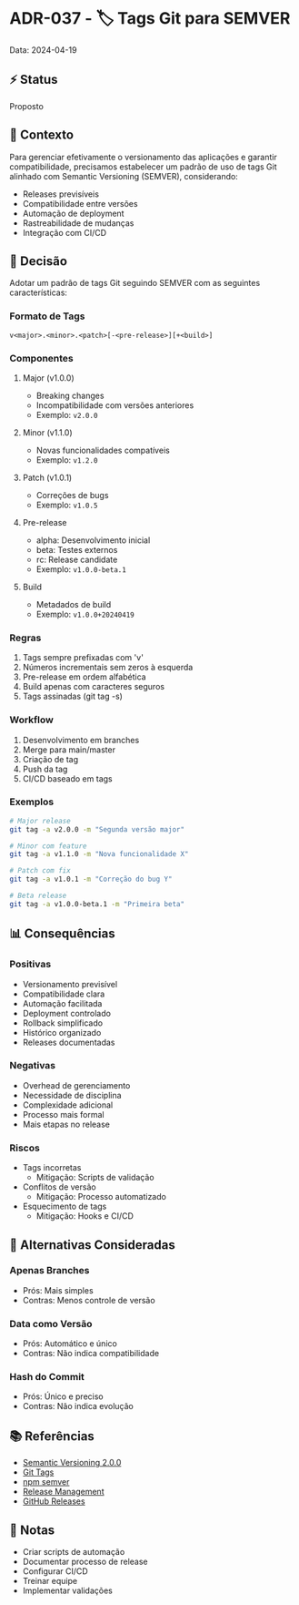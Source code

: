 # ADR-037 - 🏷️ Tags Git para SEMVER

Data: 2024-04-19

## ⚡ Status

Proposto

## 🎯 Contexto

Para gerenciar efetivamente o versionamento das aplicações e garantir compatibilidade, precisamos estabelecer um padrão de uso de tags Git alinhado com Semantic Versioning (SEMVER), considerando:
- Releases previsíveis
- Compatibilidade entre versões
- Automação de deployment
- Rastreabilidade de mudanças
- Integração com CI/CD

## 🔨 Decisão

Adotar um padrão de tags Git seguindo SEMVER com as seguintes características:

### Formato de Tags
```
v<major>.<minor>.<patch>[-<pre-release>][+<build>]
```

### Componentes
1. Major (v1.0.0)
   - Breaking changes
   - Incompatibilidade com versões anteriores
   - Exemplo: `v2.0.0`

2. Minor (v1.1.0)
   - Novas funcionalidades compatíveis
   - Exemplo: `v1.2.0`

3. Patch (v1.0.1)
   - Correções de bugs
   - Exemplo: `v1.0.5`

4. Pre-release
   - alpha: Desenvolvimento inicial
   - beta: Testes externos
   - rc: Release candidate
   - Exemplo: `v1.0.0-beta.1`

5. Build
   - Metadados de build
   - Exemplo: `v1.0.0+20240419`

### Regras
1. Tags sempre prefixadas com 'v'
2. Números incrementais sem zeros à esquerda
3. Pre-release em ordem alfabética
4. Build apenas com caracteres seguros
5. Tags assinadas (git tag -s)

### Workflow
1. Desenvolvimento em branches
2. Merge para main/master
3. Criação de tag
4. Push da tag
5. CI/CD baseado em tags

### Exemplos
```bash
# Major release
git tag -a v2.0.0 -m "Segunda versão major"

# Minor com feature
git tag -a v1.1.0 -m "Nova funcionalidade X"

# Patch com fix
git tag -a v1.0.1 -m "Correção do bug Y"

# Beta release
git tag -a v1.0.0-beta.1 -m "Primeira beta"
```

## 📊 Consequências

### Positivas
- Versionamento previsível
- Compatibilidade clara
- Automação facilitada
- Deployment controlado
- Rollback simplificado
- Histórico organizado
- Releases documentadas

### Negativas
- Overhead de gerenciamento
- Necessidade de disciplina
- Complexidade adicional
- Processo mais formal
- Mais etapas no release

### Riscos
- Tags incorretas
  - Mitigação: Scripts de validação
- Conflitos de versão
  - Mitigação: Processo automatizado
- Esquecimento de tags
  - Mitigação: Hooks e CI/CD

## 🔄 Alternativas Consideradas

### Apenas Branches
- Prós: Mais simples
- Contras: Menos controle de versão

### Data como Versão
- Prós: Automático e único
- Contras: Não indica compatibilidade

### Hash do Commit
- Prós: Único e preciso
- Contras: Não indica evolução

## 📚 Referências

- [Semantic Versioning 2.0.0](https://semver.org/)
- [Git Tags](https://git-scm.com/book/en/v2/Git-Basics-Tagging)
- [npm semver](https://docs.npmjs.com/cli/v6/using-npm/semver)
- [Release Management](https://www.atlassian.com/git/tutorials/comparing-workflows/gitflow-workflow)
- [GitHub Releases](https://docs.github.com/en/repositories/releasing-projects-on-github/about-releases)

## 📝 Notas

- Criar scripts de automação
- Documentar processo de release
- Configurar CI/CD
- Treinar equipe
- Implementar validações 
